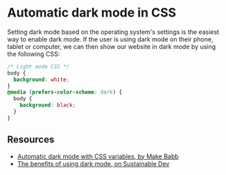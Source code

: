 # Automatic dark mode in CSS

Setting dark mode based on the operating system's settings is the easiest way to enable dark mode. If the user is using dark mode on their phone, tablet or computer, we can then show our website in dark mode by using the following CSS:

```css
/* Light mode CSS */
body {
  background: white;
}
@media (prefers-color-scheme: dark) {
  body {
    background: black;
  }
}
```

## Resources

- [Automatic dark mode with CSS variables, by Make Babb](https://mikebabb.com/blog/automatic-dark-mode-with-css-variables/)
- [The benefits of using dark mode, on Sustainable Dev](https://the-sustainable.dev/the-benefits-of-using-dark-mode/)